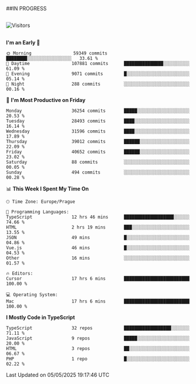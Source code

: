 ##IN PROGRESS
##
![Visitors](https://komarev.com/ghpvc/?username=petrbui&style=for-the-badge&label=Visitors+👀)



##
<!--
[![My GitHub stats](https://github-readme-stats.vercel.app/api?username=petrbui&theme=github_dark)](https://github.com/anuraghazra/github-readme-stats)

[![My wakatime stats](https://github-readme-stats.vercel.app/api/wakatime?username=petrbui&theme=github_dark)](https://github.com/anuraghazra/github-readme-stats)
-->
<!--START_SECTION:waka-->
**I'm an Early 🐤** 

```text
🌞 Morning                59349 commits       ████████░░░░░░░░░░░░░░░░░   33.61 % 
🌆 Daytime                107881 commits      ███████████████░░░░░░░░░░   61.09 % 
🌃 Evening                9071 commits        █░░░░░░░░░░░░░░░░░░░░░░░░   05.14 % 
🌙 Night                  288 commits         ░░░░░░░░░░░░░░░░░░░░░░░░░   00.16 % 
```
📅 **I'm Most Productive on Friday** 

```text
Monday                   36254 commits       █████░░░░░░░░░░░░░░░░░░░░   20.53 % 
Tuesday                  28493 commits       ████░░░░░░░░░░░░░░░░░░░░░   16.14 % 
Wednesday                31596 commits       ████░░░░░░░░░░░░░░░░░░░░░   17.89 % 
Thursday                 39012 commits       ██████░░░░░░░░░░░░░░░░░░░   22.09 % 
Friday                   40652 commits       ██████░░░░░░░░░░░░░░░░░░░   23.02 % 
Saturday                 88 commits          ░░░░░░░░░░░░░░░░░░░░░░░░░   00.05 % 
Sunday                   494 commits         ░░░░░░░░░░░░░░░░░░░░░░░░░   00.28 % 
```


📊 **This Week I Spent My Time On** 

```text
🕑︎ Time Zone: Europe/Prague

💬 Programming Languages: 
TypeScript               12 hrs 46 mins      ███████████████████░░░░░░   74.66 % 
HTML                     2 hrs 19 mins       ███░░░░░░░░░░░░░░░░░░░░░░   13.55 % 
JSON                     49 mins             █░░░░░░░░░░░░░░░░░░░░░░░░   04.86 % 
Vue.js                   46 mins             █░░░░░░░░░░░░░░░░░░░░░░░░   04.53 % 
Other                    16 mins             ░░░░░░░░░░░░░░░░░░░░░░░░░   01.57 % 

🔥 Editors: 
Cursor                   17 hrs 6 mins       █████████████████████████   100.00 % 

💻 Operating System: 
Mac                      17 hrs 6 mins       █████████████████████████   100.00 % 
```

**I Mostly Code in TypeScript** 

```text
TypeScript               32 repos            ██████████████████░░░░░░░   71.11 % 
JavaScript               9 repos             █████░░░░░░░░░░░░░░░░░░░░   20.00 % 
HTML                     3 repos             ██░░░░░░░░░░░░░░░░░░░░░░░   06.67 % 
PHP                      1 repo              █░░░░░░░░░░░░░░░░░░░░░░░░   02.22 % 
```




 Last Updated on 05/05/2025 19:17:46 UTC
<!--END_SECTION:waka-->
